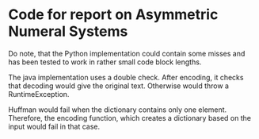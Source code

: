 # Code for report on Asymmetric Numeral Systems

Do note, that the Python implementation could contain some misses and has been tested to work in rather small code block lengths.

The java implementation uses a double check. After encoding, it checks that decoding would give the original text. Otherwise would throw a RuntimeException. 

Huffman would fail when the dictionary contains only one element. Therefore, the encoding function, which creates a dictionary based on the input would fail in that case.
